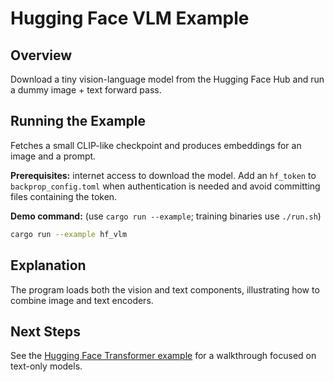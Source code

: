 # Hugging Face VLM Example

## Overview

Download a tiny vision-language model from the Hugging Face Hub and run a dummy image + text forward pass.

## Running the Example
Fetches a small CLIP-like checkpoint and produces embeddings for an image and a prompt.

**Prerequisites:** internet access to download the model. Add an `hf_token`
to `backprop_config.toml` when authentication is needed and avoid committing
files containing the token.

**Demo command:** (use `cargo run --example`; training binaries use `./run.sh`)

```bash
cargo run --example hf_vlm
```

## Explanation

The program loads both the vision and text components, illustrating how to combine image and text encoders.

## Next Steps

See the [Hugging Face Transformer example](hf_transformer.md) for a walkthrough focused on text-only models.

